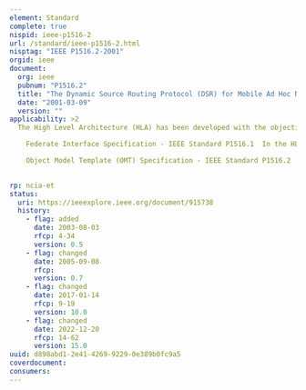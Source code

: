 ```yaml
---
element: Standard
complete: true
nispid: ieee-p1516-2
url: /standard/ieee-p1516-2.html
nisptag: "IEEE P1516.2-2001"
orgid: ieee
document:
  org: ieee
  pubnum: "P1516.2"
  title: "The Dynamic Source Routing Protocol (DSR) for Mobile Ad Hoc Networks for IPv4"
  date: "2001-03-09"
  version: ""
applicability: >2
  The High Level Architecture (HLA) has been developed with the objective of providing a common architecture applicable across all classes of simulation to support simulation interoperability and reuse. The HLA is defined by the following three standards   Framework and Rules - IEEE Standard P1516  The HLA rules describe the responsibilities of federates (simulations, supporting utilities, or interfaces to live systems) and federations (sets of federates working together to support distributed applications). The rules comprise a set of underlying technical principles for the HLA. For federations, the rules address the requirement for a federation object model (FOM), object ownership and representation, and data exchange. For federates, the rules require a simulation object model (SOM), time management in accordance with the HLA Runtime Infrastructure (RTI) time management services, and certain required functionality and constraints on attribute ownership and updates.

    Federate Interface Specification - IEEE Standard P1516.1  In the HLA, federates interact with an RTI (analogous to a special-purpose distributed operating system) to establish and maintain a federation and to support efficient information exchange among simulations and other federates. The HLA interface specification defines the nature of these interactions, which are arranged into sets of basic RTI services.

    Object Model Template (OMT) Specification - IEEE Standard P1516.2  The HLA requires simulations (and other federates) and federations to each have an object model describing the entities, not necessarily platform entities, represented in the simulations and the data to be exchanged across the federation. The HLA object model template prescribes the method for recording the information in the object models, to include objects, attributes, interactions, and parameters, but it does not define the specific data (e.g., vehicles, unit types) that will appear in the object models.

  
rp: ncia-et
status:
  uri: https://ieeexplore.ieee.org/document/915738
  history: 
    - flag: added
      date: 2003-08-03
      rfcp: 4-34
      version: 0.5
    - flag: changed
      date: 2005-09-08
      rfcp: 
      version: 0.7
    - flag: changed
      date: 2017-01-14
      rfcp: 9-19
      version: 10.0
    - flag: changed
      date: 2022-12-20
      rfcp: 14-62
      version: 15.0
uuid: d898abd1-2e41-4269-9229-0e389b0fc9a5
coverdocument:
consumers:
---
```

